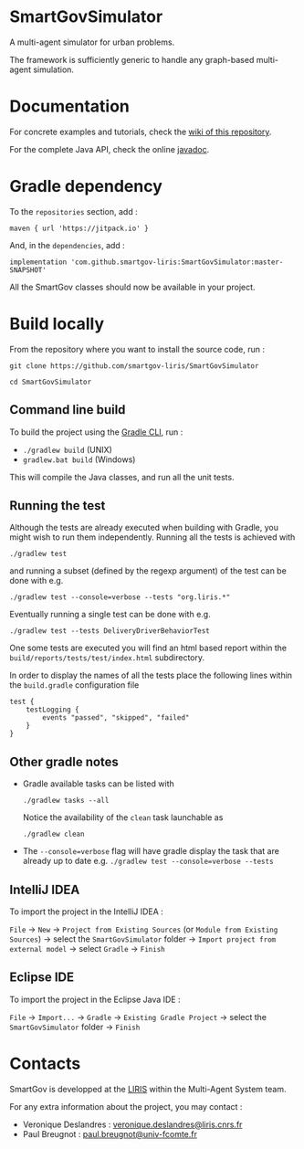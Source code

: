 # SmartGovSimulator
A multi-agent simulator for urban problems.

The framework is sufficiently generic to handle any graph-based multi-agent simulation.

# Documentation

For concrete examples and tutorials, check the [wiki of this repository](https://github.com/smartgov-liris/SmartGovSimulator/wiki).

For the complete Java API, check the online [javadoc](https://smartgov-liris.github.io/SmartGovSimulator/).

# Gradle dependency

To the `repositories` section, add : 
```
maven { url 'https://jitpack.io' }
```
And, in the `dependencies`, add : 
```
implementation 'com.github.smartgov-liris:SmartGovSimulator:master-SNAPSHOT'
```

All the SmartGov classes should now be available in your project.

# Build locally

From the repository where you want to install the source code, run :

`git clone https://github.com/smartgov-liris/SmartGovSimulator`

`cd SmartGovSimulator`

## Command line build

To build the project using the [Gradle CLI](https://docs.gradle.org/current/userguide/command_line_interface.html), run :

- `./gradlew build` (UNIX)
- `gradlew.bat build` (Windows)

This will compile the Java classes, and run all the unit tests.

## Running the test

Although the tests are already executed when building with Gradle, you might
wish to run them independently. Running all the tests is achieved with
```
./gradlew test
```
and running a subset (defined by the regexp argument) of the test can
be done with e.g.
```
./gradlew test --console=verbose --tests "org.liris.*"
```
Eventually running a single test can be done with e.g.
```
./gradlew test --tests DeliveryDriverBehaviorTest
```
One some tests are executed you will find an html based report within
the `build/reports/tests/test/index.html` subdirectory.

In order to display the names of all the tests place the following
lines within the `build.gradle` configuration file
```
test {
    testLogging {
        events "passed", "skipped", "failed"
    }
}
```
## Other gradle notes
 * Gradle available tasks can be listed with
   ```
   ./gradlew tasks --all
   ```
   Notice the availability of the `clean` task launchable as
   ```
   ./gradlew clean
   ```
 * The `--console=verbose` flag will have gradle display the
   task that are already up to date e.g.
   `./gradlew test --console=verbose --tests`

## IntelliJ IDEA

To import the project in the IntelliJ IDEA :

`File` -> `New` -> `Project from Existing Sources` (or `Module from Existing Sources`) -> select the `SmartGovSimulator` folder -> `Import project from external model` -> select `Gradle` -> `Finish`

## Eclipse IDE

To import the project in the Eclipse Java IDE :

`File` -> `Import...` -> `Gradle` -> `Existing Gradle Project` ->  select the `SmartGovSimulator` folder -> `Finish`

# Contacts

SmartGov is developped at the [LIRIS](https://liris.cnrs.fr/en) within the Multi-Agent System team.

For any extra information about the project, you may contact :
- Veronique Deslandres : veronique.deslandres@liris.cnrs.fr
- Paul Breugnot : paul.breugnot@univ-fcomte.fr
